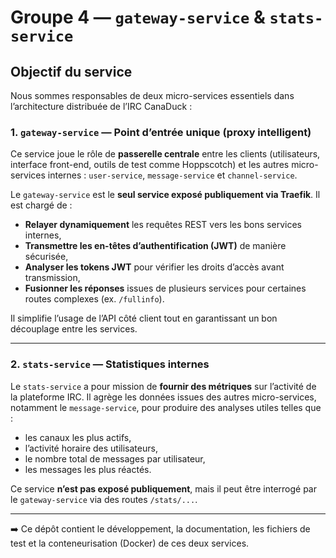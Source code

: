 # Groupe 4 — `gateway-service` & `stats-service`

## Objectif du service

Nous sommes responsables de deux micro-services essentiels dans l’architecture distribuée de l’IRC CanaDuck :

### 1. `gateway-service` — Point d’entrée unique (proxy intelligent)

Ce service joue le rôle de **passerelle centrale** entre les clients (utilisateurs, interface front-end, outils de test comme Hoppscotch) et les autres micro-services internes : `user-service`, `message-service` et `channel-service`.

Le `gateway-service` est le **seul service exposé publiquement via Traefik**. Il est chargé de :

- **Relayer dynamiquement** les requêtes REST vers les bons services internes,
- **Transmettre les en-têtes d’authentification (JWT)** de manière sécurisée,
- **Analyser les tokens JWT** pour vérifier les droits d’accès avant transmission,
- **Fusionner les réponses** issues de plusieurs services pour certaines routes complexes (ex. `/fullinfo`).

Il simplifie l’usage de l’API côté client tout en garantissant un bon découplage entre les services.

---

### 2. `stats-service` — Statistiques internes

Le `stats-service` a pour mission de **fournir des métriques** sur l’activité de la plateforme IRC. Il agrège les données issues des autres micro-services, notamment le `message-service`, pour produire des analyses utiles telles que :

- les canaux les plus actifs,
- l’activité horaire des utilisateurs,
- le nombre total de messages par utilisateur,
- les messages les plus réactés.

Ce service **n’est pas exposé publiquement**, mais il peut être interrogé par le `gateway-service` via des routes `/stats/...`.

---

➡️ Ce dépôt contient le développement, la documentation, les fichiers de test et la conteneurisation (Docker) de ces deux services.
